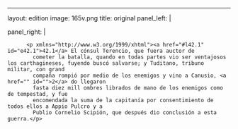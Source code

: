 <?xml version="1.0" encoding="UTF-8"?>
---
layout: edition
image: 165v.png 
title: original 
panel_left: | 

panel_right: |  
            
          <p xmlns="http://www.w3.org/1999/xhtml"><a href="#l42.1" id="e42.1">42.1</a> El cónsul Terencio, que fuera auctor de
            cometer la batalla, quando en todas partes vio ser ventajosos los carthagineses, fuyendo buscó salvarse; y Tuditano, tribuno militar, con grand
            compaña rompió por medio de los enemigos y vino a Canusio, <a href="" id="">2</a> do llegaron
            fasta diez mill ombres librados de mano de los enemigos como de tempestad, y fue
            encomendada la suma de la capitanía por consentimiento de todos ellos a Appio Pulcro y a
            Publio Cornelio Scipión, que después dio conclusión a esta guerra.</p>
        